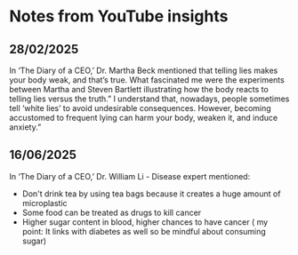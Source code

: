 # Notes from YouTube insights


## 28/02/2025
In ‘The Diary of a CEO,’ Dr. Martha Beck mentioned that telling lies makes your body weak, and that’s true. What fascinated me were the experiments between Martha and Steven Bartlett illustrating how the body reacts to telling lies versus the truth.” I understand that, nowadays, people sometimes tell ‘white lies’ to avoid undesirable consequences. However, becoming accustomed to frequent lying can harm your body, weaken it, and induce anxiety.”

## 16/06/2025
In ‘The Diary of a CEO,’ Dr. William Li - Disease expert mentioned:
- Don't drink tea by using tea bags because it creates a huge amount of microplastic
- Some food can be treated as drugs to kill cancer
- Higher sugar content in blood, higher chances to have cancer
  ( my point: It links with diabetes as well so be mindful about consuming sugar) 
